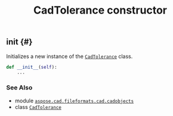 ﻿---
title: CadTolerance constructor
second_title: Aspose.CAD for Python via .NET API References
description: 
type: docs
weight: 10
url: /aspose.cad.fileformats.cad.cadobjects/cadtolerance/__init__/
is_root: false
---

## __init__ {#}

Initializes a new instance of the [`CadTolerance`](/cad/python-net/aspose.cad.fileformats.cad.cadobjects/cadtolerance) class.



```python
def __init__(self):
    ...
```





### See Also
* module [`aspose.cad.fileformats.cad.cadobjects`](../../)
* class [`CadTolerance`](/cad/python-net/aspose.cad.fileformats.cad.cadobjects/cadtolerance)
